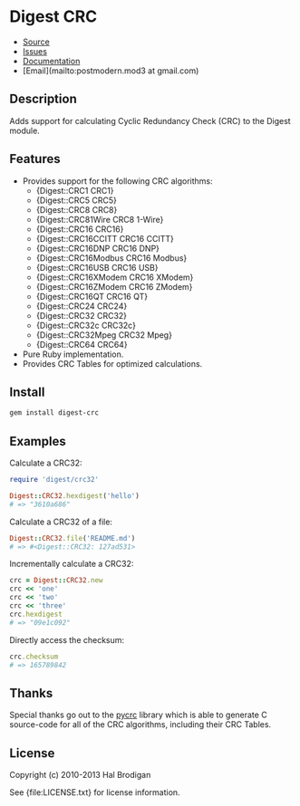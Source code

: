 # Digest CRC

* [Source](https://github.com/postmodern/digest-crc)
* [Issues](https://github.com/postmodern/digest-crc/issues)
* [Documentation](http://rubydoc.info/gems/digest-crc/frames)
* [Email](mailto:postmodern.mod3 at gmail.com)

## Description

Adds support for calculating Cyclic Redundancy Check (CRC) to the Digest
module.

## Features

* Provides support for the following CRC algorithms:
  * {Digest::CRC1 CRC1}
  * {Digest::CRC5 CRC5}
  * {Digest::CRC8 CRC8}
  * {Digest::CRC81Wire CRC8 1-Wire}
  * {Digest::CRC16 CRC16}
  * {Digest::CRC16CCITT CRC16 CCITT}
  * {Digest::CRC16DNP CRC16 DNP}
  * {Digest::CRC16Modbus CRC16 Modbus}
  * {Digest::CRC16USB CRC16 USB}
  * {Digest::CRC16XModem CRC16 XModem}
  * {Digest::CRC16ZModem CRC16 ZModem}
  * {Digest::CRC16QT CRC16 QT}
  * {Digest::CRC24 CRC24}
  * {Digest::CRC32 CRC32}
  * {Digest::CRC32c CRC32c}
  * {Digest::CRC32Mpeg CRC32 Mpeg}
  * {Digest::CRC64 CRC64}
* Pure Ruby implementation.
* Provides CRC Tables for optimized calculations.

## Install

```sh
gem install digest-crc
```

## Examples

Calculate a CRC32:

```ruby
require 'digest/crc32'

Digest::CRC32.hexdigest('hello')
# => "3610a686"
```

Calculate a CRC32 of a file:

```ruby
Digest::CRC32.file('README.md')
# => #<Digest::CRC32: 127ad531>
```

Incrementally calculate a CRC32:

```ruby
crc = Digest::CRC32.new
crc << 'one'
crc << 'two'
crc << 'three'
crc.hexdigest
# => "09e1c092"
```

Directly access the checksum:

```ruby
crc.checksum
# => 165789842
```

## Thanks

Special thanks go out to the [pycrc](http://www.tty1.net/pycrc/) library
which is able to generate C source-code for all of the CRC algorithms,
including their CRC Tables.

## License

Copyright (c) 2010-2013 Hal Brodigan

See {file:LICENSE.txt} for license information.
